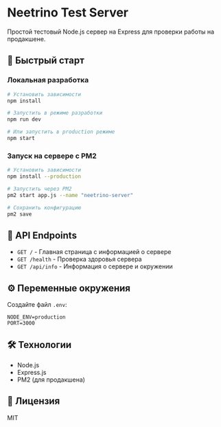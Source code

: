 # Neetrino Test Server

Простой тестовый Node.js сервер на Express для проверки работы на продакшене.

## 🚀 Быстрый старт

### Локальная разработка

```bash
# Установить зависимости
npm install

# Запустить в режиме разработки
npm run dev

# Или запустить в production режиме
npm start
```

### Запуск на сервере с PM2

```bash
# Установить зависимости
npm install --production

# Запустить через PM2
pm2 start app.js --name "neetrino-server"

# Сохранить конфигурацию
pm2 save
```

## 📡 API Endpoints

- `GET /` - Главная страница с информацией о сервере
- `GET /health` - Проверка здоровья сервера
- `GET /api/info` - Информация о сервере и окружении

## ⚙️ Переменные окружения

Создайте файл `.env`:

```
NODE_ENV=production
PORT=3000
```

## 🛠️ Технологии

- Node.js
- Express.js
- PM2 (для продакшена)

## 📝 Лицензия

MIT

